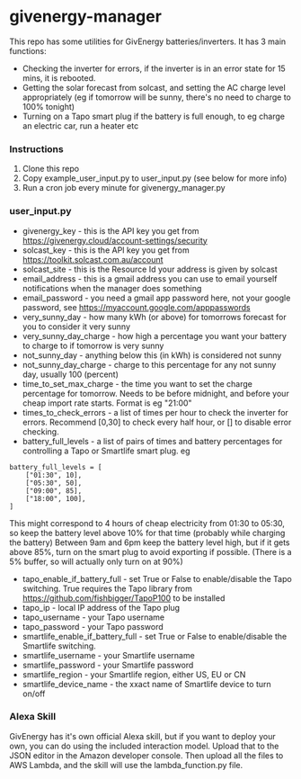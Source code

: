 # givenergy-manager

This repo has some utilities for GivEnergy batteries/inverters. It has 3 main functions:
* Checking the inverter for errors, if the inverter is in an error state for 15 mins, it is rebooted.
* Getting the solar forecast from solcast, and setting the AC charge level appropriately (eg if tomorrow will be sunny, there's no need to charge to 100% tonight)
* Turning on a Tapo smart plug if the battery is full enough, to eg charge an electric car, run a heater etc

### Instructions
1) Clone this repo
2) Copy example_user_input.py to user_input.py (see below for more info)
3) Run a cron job every minute for givenergy_manager.py

### user_input.py
* givenergy_key - this is the API key you get from https://givenergy.cloud/account-settings/security
* solcast_key - this is the API key you get from https://toolkit.solcast.com.au/account
* solcast_site - this is the Resource Id your address is given by solcast
* email_address - this is a gmail address you can use to email yourself notifications when the manager does something
* email_password - you need a gmail app password here, not your google password, see https://myaccount.google.com/apppasswords
* very_sunny_day - how many kWh (or above) for tomorrows forecast for you to consider it very sunny
* very_sunny_day_charge - how high a percentage you want your battery to charge to if tomorrow is very sunny
* not_sunny_day - anything below this (in kWh) is considered not sunny
* not_sunny_day_charge - charge to this percentage for any not sunny day, usually 100 (percent)
* time_to_set_max_charge - the time you want to set the charge percentage for tomorrow. Needs to be before midnight, and before your cheap import rate starts. Format is eg "21:00"
* times_to_check_errors - a list of times per hour to check the inverter for errors. Recommend [0,30] to check every half hour, or [] to disable error checking.
* battery_full_levels - a list of pairs of times and battery percentages for controlling a Tapo or Smartlife smart plug. eg
```
battery_full_levels = [
    ["01:30", 10],
    ["05:30", 50],
    ["09:00", 85],
    ["18:00", 100],
]
```
This might correspond to 4 hours of cheap electricity from 01:30 to 05:30, so keep the battery level above 10% for that time (probably while charging the battery)
Between 9am and 6pm keep the battery level high, but if it gets above 85%, turn on the smart plug to avoid exporting if possible. (There is a 5% buffer, so will actually only turn on at 90%)
* tapo_enable_if_battery_full - set True or False to enable/disable the Tapo switching. True requires the Tapo library from https://github.com/fishbigger/TapoP100 to be installed
* tapo_ip - local IP address of the Tapo plug
* tapo_username - your Tapo username
* tapo_password - your Tapo password
* smartlife_enable_if_battery_full - set True or False to enable/disable the Smartlife switching.
* smartlife_username - your Smartlife username
* smartlife_password - your Smartlife password
* smartlife_region - your Smartlife region, either US, EU or CN
* smartlife_device_name - the xxact name of Smartlife device to turn on/off

### Alexa Skill
GivEnergy has it's own official Alexa skill, but if you want to deploy your own, you can do using the included interaction model. Upload that to the JSON editor in the Amazon developer console. Then upload all the files to AWS Lambda, and the skill will use the lambda_function.py file.
